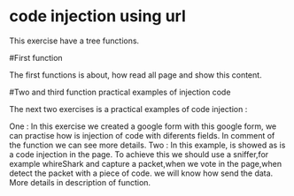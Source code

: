 # code injection using url

This exercise have a tree functions.

#First function

The first functions is about, how read all page and show this content.

#Two and third function practical examples of injection code

The next two exercises is a practical examples of code injection :

One : In this exercise we created a google form with this google form, we can practise how is injection of code with diferents fields.
In comment of the function we can see more details.
Two : In this example, is showed as is a code injection in the page.
To achieve this we should use a sniffer,for example whireShark and capture a packet,when we vote in the page,when detect the packet with a piece of code.
we will know how send the data.
More details in description of function. 
